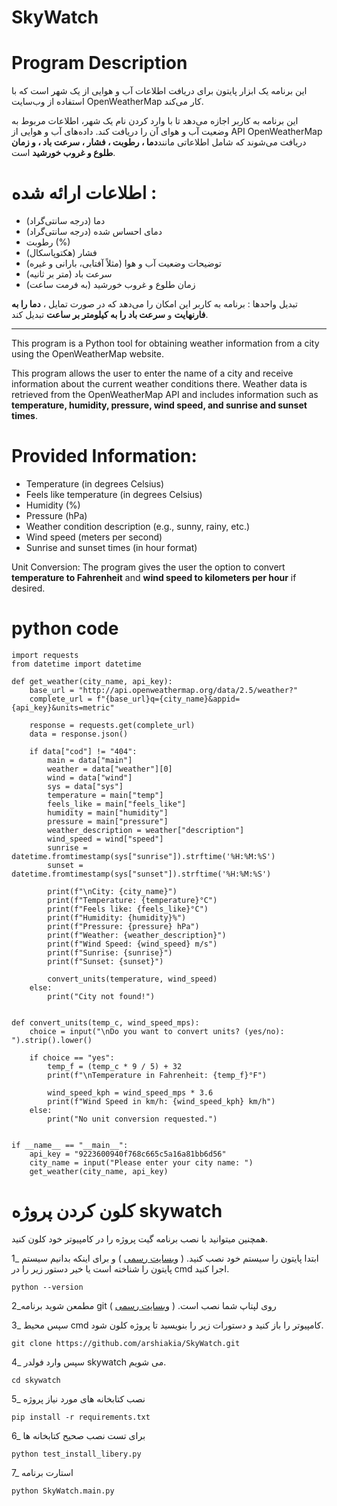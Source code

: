 # SkyWatch

# Program Description

این برنامه یک ابزار پایتون برای دریافت اطلاعات آب و هوایی از یک شهر است که با استفاده از وب‌سایت OpenWeatherMap کار می‌کند.

این برنامه به کاربر اجازه می‌دهد تا با وارد کردن نام یک شهر، اطلاعات مربوط به وضعیت آب و هوای آن را دریافت کند.
داده‌های آب و هوایی از API OpenWeatherMap دریافت می‌شوند که شامل اطلاعاتی مانند**دما ، رطوبت ، فشار ، سرعت باد ، و زمان طلوع و غروب خورشید** است.

# اطلاعات ارائه شده :

   - دما (درجه سانتی‌گراد)
   - دمای احساس شده (درجه سانتی‌گراد)
   - رطوبت (%)
   - فشار (هکتوپاسکال)
   - توضیحات وضعیت آب و هوا (مثلاً آفتابی، بارانی و غیره)
   - سرعت باد (متر بر ثانیه)
   - زمان طلوع و غروب خورشید (به فرمت ساعت)

تبدیل واحدها :
برنامه به کاربر این امکان را می‌دهد که در صورت تمایل ، **دما را به فارنهایت** و **سرعت باد را به کیلومتر بر ساعت** تبدیل کند.

---


This program is a Python tool for obtaining weather information from a city using the OpenWeatherMap website.

This program allows the user to enter the name of a city and receive information about the current weather conditions there. Weather data is retrieved from the OpenWeatherMap API and includes information such as **temperature, humidity, pressure, wind speed, and sunrise and sunset times**.

# Provided Information:

- Temperature (in degrees Celsius)
- Feels like temperature (in degrees Celsius)
- Humidity (%)
- Pressure (hPa)
- Weather condition description (e.g., sunny, rainy, etc.)
- Wind speed (meters per second)
- Sunrise and sunset times (in hour format)

Unit Conversion:
The program gives the user the option to convert **temperature to Fahrenheit** and **wind speed to kilometers per hour** if desired.

# python code
```
import requests
from datetime import datetime

def get_weather(city_name, api_key):
    base_url = "http://api.openweathermap.org/data/2.5/weather?"
    complete_url = f"{base_url}q={city_name}&appid={api_key}&units=metric"

    response = requests.get(complete_url)
    data = response.json()

    if data["cod"] != "404":
        main = data["main"]
        weather = data["weather"][0]
        wind = data["wind"]
        sys = data["sys"]
        temperature = main["temp"]
        feels_like = main["feels_like"]
        humidity = main["humidity"]
        pressure = main["pressure"]
        weather_description = weather["description"]
        wind_speed = wind["speed"]
        sunrise = datetime.fromtimestamp(sys["sunrise"]).strftime('%H:%M:%S')
        sunset = datetime.fromtimestamp(sys["sunset"]).strftime('%H:%M:%S')

        print(f"\nCity: {city_name}")
        print(f"Temperature: {temperature}°C")
        print(f"Feels like: {feels_like}°C")
        print(f"Humidity: {humidity}%")
        print(f"Pressure: {pressure} hPa")
        print(f"Weather: {weather_description}")
        print(f"Wind Speed: {wind_speed} m/s")
        print(f"Sunrise: {sunrise}")
        print(f"Sunset: {sunset}")

        convert_units(temperature, wind_speed)
    else:
        print("City not found!")


def convert_units(temp_c, wind_speed_mps):
    choice = input("\nDo you want to convert units? (yes/no): ").strip().lower()

    if choice == "yes":
        temp_f = (temp_c * 9 / 5) + 32
        print(f"\nTemperature in Fahrenheit: {temp_f}°F")

        wind_speed_kph = wind_speed_mps * 3.6
        print(f"Wind Speed in km/h: {wind_speed_kph} km/h")
    else:
        print("No unit conversion requested.")


if __name__ == "__main__":
    api_key = "9223600940f768c665c5a16a81bb6d56"
    city_name = input("Please enter your city name: ")
    get_weather(city_name, api_key)
```
# کلون کردن پروژه skywatch 

همچنین میتوانید با نصب برنامه گیت  پروژه را در کامپیوتر خود کلون کنید.

1_ ابتدا پایتون را سیستم خود نصب کنید. ( [وبسایت رسمی](https://www.python.org/downloads/)  )
و برای اینکه بدانیم سیستم پایتون را شناخته است یا خیر دستور زیر را در cmd اجرا کنید.
```
python --version
```
2_مطمعن شوید برنامه git روی لپتاپ شما نصب است. ( [وبسایت رسمی](https://git-scm.com/downloads)  )


3_ سپس محیط cmd کامپیوتر را باز کنید و دستورات زیر را بنویسید تا پروژه کلون شود.
```
git clone https://github.com/arshiakia/SkyWatch.git
```
4_ سپس وارد فولدر skywatch می شویم.
```
cd skywatch
```
5_ نصب کتابخانه های مورد نیاز پروژه
```
pip install -r requirements.txt
```

6_ برای تست نصب صحیح کتابخانه ها
```
python test_install_libery.py
```
7_ استارت برنامه
```
python SkyWatch.main.py
```

